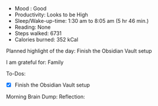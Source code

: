 
- Mood : Good
- Productivity: Looks to be High
- Sleep/Wake-up-time: 1:30 am to 8:05 am (5 hr 46 min.)
- Reading: None
- Steps walked: 6731
- Calories burned: 352 kCal

Planned highlight of the day: Finish the Obsidian Vault setup

I am grateful for: Family

To-Dos:
- [x] Finish the Obsidian Vault setup

Morning Brain Dump:
Reflection: